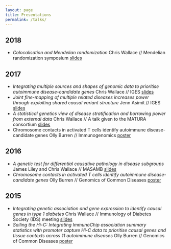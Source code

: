 ```yaml
---
layout: page
title: Presentations
permalink: /talks/
---
```


## 2018
- *Colocalisation and Mendelian randomization* Chris Wallace // Mendelian randomization symposium <a href="https://doi.org/10.6084/m9.figshare.6047072" class="pure-button">slides</a>

## 2017

- *Integrating multiple sources and shapes of genomic data to prioritise autoimmune disease-candidate genes* Chris Wallace // IGES <a href="https://ndownloader.figshare.com/files/9289894" class="pure-button">slides</a>
- *Joint fine-mapping of multiple  related diseases increases  power through exploiting  shared causal variant structure*  Jenn Asimit // IGES <a href="https://doi.org/10.6084/m9.figshare.5396836" class="pure-button">slides</a>
- *A statistical genetics view of disease stratification and borrowing power from external data* Chris Wallace // A talk given to the MATURA consortium <a href="https://ndownloader.figshare.com/files/8297507" class="pure-button">slides</a>
- Chromosome contacts in activated T cells identify autoimmune disease-candidate genes</a> Olly Burren // Immunogenomics <a href="https://github.com/ollyburren/ollyburren.github.io/raw/master/resources/burren_immunogenomics_2017.pdf" class="pure-button">poster</a>



## 2016

- *A genetic test for differential causative pathology in disease subgroups* James Liley and Chris Wallace // MASAMB <a href="https://ndownloader.figshare.com/files/6294804" class="pure-button">slides</a>
- *Chromosome contacts in activated T cells identify autoimmune disease-candidate genes* Olly Burren // Genomics of Common Diseases <a href="https://github.com/ollyburren/ollyburren.github.io/raw/master/resources/burren_gcd_2016.pdf" class="pure-button">poster</a>



## 2015

- *Integrating genetic association and gene expression to identify causal genes in type 1 diabetes* Chris Wallace // Immunology of Diabetes Society (IDS) meeting <a href="https://ndownloader.figshare.com/files/2038598" class="pure-button">slides</a>
- *Sailing the Hi-C: Integrating ImmunoChip association summary statistics with promoter capture Hi-C data to prioritise causal genes and tissue contexts across 11 autoimmune diseases* Olly Burren // Genomics of Common Diseases <a href="https://github.com/ollyburren/ollyburren.github.io/raw/master/resources/BURREN_GCD2015.pdf" class="pure-button">poster</a>


